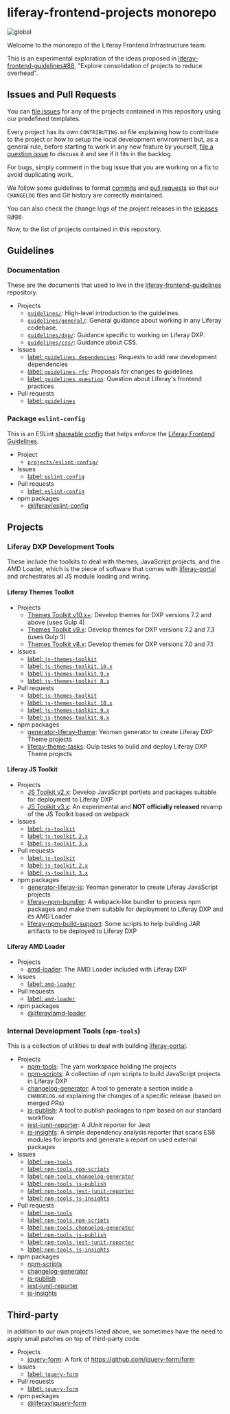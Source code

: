 # liferay-frontend-projects monorepo

![global](https://github.com/liferay/liferay-frontend-projects/workflows/global/badge.svg)

Welcome to the monorepo of the Liferay Frontend Infrastructure team.

This is an experimental exploration of the ideas proposed in [liferay-frontend-guidelines#88](https://github.com/liferay/liferay-frontend-guidelines/issues/88), "Explore consolidation of projects to reduce overhead".

## Issues and Pull Requests

You can [file issues](https://github.com/liferay/liferay-frontend-projects/issues/new/choose) for any of the projects contained in this repository using our predefined templates.

Every project has its own `CONTRIBUTING.md` file explaining how to contribute to the project or how to setup the local development environment but, as a general rule, before starting to work in any new feature by yourself, [file a question issue](https://github.com/liferay/liferay-frontend-projects/issues/new/choose) to discuss it and see if it fits in the backlog.

For bugs, simply comment in the bug issue that you are working on a fix to avoid duplicating work.

We follow some guidelines to format [commits](https://github.com/liferay/liferay-frontend-projects/blob/master/guidelines/general/commit_messages.md) and [pull requests](https://github.com/liferay/liferay-frontend-projects/blob/master/guidelines/general/pull_requests.md) so that our `CHANGELOG` files and Git history are correctly maintained.

You can also check the change logs of the project releases in the [releases page](https://github.com/liferay/liferay-frontend-projects/releases).

Now, to the list of projects contained in this repository.

## Guidelines

### Documentation

These are the documents that used to live in the [liferay-frontend-guidelines](https://github.com/liferay/liferay-frontend-guidelines) repository.

-   Projects
    -   [`guidelines/`](guidelines): High-level introduction to the guidelines.
    -   [`guidelines/general/`](guidelines/general): General guidance about working in any Liferay codebase.
    -   [`guidelines/dxp/`](guidelines/dxp): Guidance specific to working on Liferay DXP.
    -   [`guidelines/css/`](guidelines/css): Guidance about CSS.
-   Issues
    -   [label: `guidelines`, `dependencies`](https://github.com/liferay/liferay-frontend-projects/issues?q=is%3Aissue+is%3Aopen+label%3Aguidelines+label%3Adependencies): Requests to add new development dependencies
    -   [label: `guidelines`, `rfc`](https://github.com/liferay/liferay-frontend-projects/issues?q=is%3Aissue+is%3Aopen+label%3Aguidelines+label%3Arfc): Proposals for changes to guidelines
    -   [label: `guidelines`, `question`](https://github.com/liferay/liferay-frontend-projects/issues?q=is%3Aissue+is%3Aopen+label%3Aguidelines+label%3Aquestion): Question about Liferay's frontend practices
-   Pull requests
    -   [label: `guidelines`](https://github.com/liferay/liferay-frontend-projects/pulls?q=is%3Apr+label%3Aguidelines+is%3Aopen)

### Package `eslint-config`

This is an ESLint [shareable config](http://eslint.org/docs/developer-guide/shareable-configs.html) that helps enforce the [Liferay Frontend Guidelines](guidelines).

-   Project
    -   [`projects/eslint-config/`](./projects/eslint-config)
-   Issues
    -   [label: `eslint-config`](https://github.com/liferay/liferay-frontend-projects/issues?q=is%3Aissue+is%3Aopen+label%3Aeslint-config)
-   Pull requests
    -   [label: `eslint-config`](https://github.com/liferay/liferay-frontend-projects/pulls?q=is%3Apr+label%3Aeslint-config+is%3Aopen)
-   npm packages
    -   [@liferay/eslint-config](https://www.npmjs.com/package/@liferay/eslint-config)

## Projects

### Liferay DXP Development Tools

These include the toolkits to deal with themes, JavaScript projects, and the AMD Loader, which is the piece of software that comes with [liferay-portal](https://github.com/liferay/liferay-portal) and orchestrates all JS module loading and wiring.

#### Liferay Themes Toolkit

-   Projects
    -   [Themes Toolkit v10.x+](./projects/js-themes-toolkit): Develop themes for DXP versions 7.2 and above (uses Gulp 4)
    -   [Themes Toolkit v9.x](./maintenance/projects/js-themes-toolkit-v9-x): Develop themes for DXP versions 7.2 and 7.3 (uses Gulp 3)
    -   [Themes Toolkit v8.x](./maintenance/projects/js-themes-toolkit-v8-x): Develop themes for DXP versions 7.0 and 7.1
-   Issues
    -   [label: `js-themes-toolkit`](https://github.com/liferay/liferay-frontend-projects/issues?q=is%3Aissue+is%3Aopen+label%3Ajs-themes-toolkit)
    -   [label: `js-themes-toolkit`, `10.x`](https://github.com/liferay/liferay-frontend-projects/issues?q=is%3Aissue+is%3Aopen+label%3Ajs-themes-toolkit+label%3A10.x)
    -   [label: `js-themes-toolkit`, `9.x`](https://github.com/liferay/liferay-frontend-projects/issues?q=is%3Aissue+is%3Aopen+label%3Ajs-themes-toolkit+label%3A9.x)
    -   [label: `js-themes-toolkit`, `8.x`](https://github.com/liferay/liferay-frontend-projects/issues?q=is%3Aissue+is%3Aopen+label%3Ajs-themes-toolkit+label%3A8.x)
-   Pull requests
    -   [label: `js-themes-toolkit`](https://github.com/liferay/liferay-frontend-projects/pulls?q=is%3Apr+is%3Aopen+label%3Ajs-themes-toolkit)
    -   [label: `js-themes-toolkit`, `10.x`](https://github.com/liferay/liferay-frontend-projects/pulls?q=is%3Apr+is%3Aopen+label%3Ajs-themes-toolkit+label%3A10.x)
    -   [label: `js-themes-toolkit`, `9.x`](https://github.com/liferay/liferay-frontend-projects/pulls?q=is%3Apr+is%3Aopen+label%3Ajs-themes-toolkit+label%3A9.x)
    -   [label: `js-themes-toolkit`, `8.x`](https://github.com/liferay/liferay-frontend-projects/pulls?q=is%3Apr+is%3Aopen+label%3Ajs-themes-toolkit+label%3A8.x)
-   npm packages
    -   [generator-liferay-theme](https://www.npmjs.com/package/generator-liferay-theme): Yeoman generator to create Liferay DXP Theme projects
    -   [liferay-theme-tasks](https://www.npmjs.com/package/liferay-theme-tasks): Gulp tasks to build and deploy Liferay DXP Theme projects

#### Liferay JS Toolkit

-   Projects
    -   [JS Toolkit v2.x](./maintenance/projects/js-toolkit): Develop JavaScript portlets and packages suitable for deployment to Liferay DXP
    -   [JS Toolkit v3.x](./projects/js-toolkit): An experimental and **NOT officially released** revamp of the JS Toolkit based on webpack
-   Issues
    -   [label: `js-toolkit`](https://github.com/liferay/liferay-frontend-projects/issues?q=is%3Aissue+is%3Aopen+label%3Ajs-toolkit)
    -   [label: `js-toolkit`, `2.x`](https://github.com/liferay/liferay-frontend-projects/issues?q=is%3Aissue+is%3Aopen+label%3Ajs-toolkit+label%3A2.x)
    -   [label: `js-toolkit`, `3.x`](https://github.com/liferay/liferay-frontend-projects/issues?q=is%3Aissue+is%3Aopen+label%3Ajs-toolkit+label%3A3.x)
-   Pull requests
    -   [label: `js-toolkit`](https://github.com/liferay/liferay-frontend-projects/pulls?q=is%3Apr+is%3Aopen+label%3Ajs-toolkit)
    -   [label: `js-toolkit`, `2.x`](https://github.com/liferay/liferay-frontend-projects/pulls?q=is%3Apr+is%3Aopen+label%3Ajs-toolkit+label%3A2.x)
    -   [label: `js-toolkit`, `3.x`](https://github.com/liferay/liferay-frontend-projects/pulls?q=is%3Apr+is%3Aopen+label%3Ajs-toolkit+label%3A3.x)
-   npm packages
    -   [generator-liferay-js](https://www.npmjs.com/package/generator-liferay-js): Yeoman generator to create Liferay JavaScript projects
    -   [liferay-npm-bundler](https://www.npmjs.com/package/liferay-npm-bundler): A webpack-like bundler to process npm packages and make them suitable for deployment to Liferay DXP and its AMD Loader
    -   [liferay-npm-build-support](https://www.npmjs.com/package/liferay-npm-build-support): Some scripts to help building JAR artifacts to be deployed to Liferay DXP

#### Liferay AMD Loader

-   Projects
    -   [amd-loader](./projects/amd-loader): The AMD Loader included with Liferay DXP
-   Issues
    -   [label: `amd-loader`](https://github.com/liferay/liferay-frontend-projects/issues?q=is%3Aissue+is%3Aopen+label%3Aamd-loader)
-   Pull requests
    -   [label: `amd-loader`](https://github.com/liferay/liferay-frontend-projects/pulls?q=is%3Apr+is%3Aopen+label%3Aamd-loader)
-   npm packages
    -   [@liferay/amd-loader](https://www.npmjs.com/package/@liferay/amd-loader)

### Internal Development Tools (`npm-tools`)

This is a collection of utilities to deal with building [liferay-portal](https://github.com/liferay/liferay-portal).

-   Projects
    -   [npm-tools](./projects/npm-tools): The yarn workspace holding the projects
    -   [npm-scripts](./projects/npm-tools/packages/npm-scripts): A collection of npm scripts to build JavaScript projects in Liferay DXP
    -   [changelog-generator](./projects/npm-tools/packages/changelog-generator): A tool to generate a section inside a `CHANGELOG.md` explaining the changes of a specific release (based on merged PRs)
    -   [js-publish](./projects/npm-tools/packages/js-publish): A tool to publish packages to npm based on our standard workflow
    -   [jest-junit-reporter](./projects/npm-tools/packages/jest-junit-reporter): A JUnit reporter for Jest
    -   [js-insights](./projects/npm-tools/packages/js-insights): A simple dependency analysis reporter that scans ES6 modules for imports and generate a report on used external packages
-   Issues
    -   [label: `npm-tools`](https://github.com/liferay/liferay-frontend-projects/issues?q=is%3Aissue+is%3Aopen+label%3Anpm-tools)
    -   [label: `npm-tools`, `npm-scripts`](https://github.com/liferay/liferay-frontend-projects/issues?q=is%3Aissue+is%3Aopen+label%3Anpm-tools+label%3Anpm-scripts)
    -   [label: `npm-tools`, `changelog-generator`](https://github.com/liferay/liferay-frontend-projects/issues?q=is%3Aissue+is%3Aopen+label%3Anpm-tools+label%3Achangelog-generator)
    -   [label: `npm-tools`, `js-publish`](https://github.com/liferay/liferay-frontend-projects/issues?q=is%3Aissue+is%3Aopen+label%3Anpm-tools+label%3Ajs-publish)
    -   [label: `npm-tools`, `jest-junit-reporter`](https://github.com/liferay/liferay-frontend-projects/issues?q=is%3Aissue+is%3Aopen+label%3Anpm-tools+label%3Ajest-junit-reporter)
    -   [label: `npm-tools`, `js-insights`](https://github.com/liferay/liferay-frontend-projects/issues?q=is%3Aissue+is%3Aopen+label%3Anpm-tools+label%3Ajs-insights)
-   Pull requests
    -   [label: `npm-tools`](https://github.com/liferay/liferay-frontend-projects/pulls?q=is%3Apr+is%3Aopen+label%3Anpm-tools)
    -   [label: `npm-tools`, `npm-scripts`](https://github.com/liferay/liferay-frontend-projects/pulls?q=is%3Apr+is%3Aopen+label%3Anpm-tools+label%3Anpm-scripts)
    -   [label: `npm-tools`, `changelog-generator`](https://github.com/liferay/liferay-frontend-projects/pulls?q=is%3Apr+is%3Aopen+label%3Anpm-tools+label%3Achangelog-generator)
    -   [label: `npm-tools`, `js-publish`](https://github.com/liferay/liferay-frontend-projects/pulls?q=is%3Apr+is%3Aopen+label%3Anpm-tools+label%3Ajs-publish)
    -   [label: `npm-tools`, `jest-junit-reporter`](https://github.com/liferay/liferay-frontend-projects/pulls?q=is%3Apr+is%3Aopen+label%3Anpm-tools+label%3Ajest-junit-reporter)
    -   [label: `npm-tools`, `js-insights`](https://github.com/liferay/liferay-frontend-projects/pulls?q=is%3Apr+is%3Aopen+label%3Anpm-tools+label%3Ajs-insights)
-   npm packages
    -   [npm-scripts](https://www.npmjs.com/package/@liferay/npm-scripts)
    -   [changelog-generator](https://www.npmjs.com/package/@liferay/changelog-generator)
    -   [js-publish](https://www.npmjs.com/package/@liferay/js-publish)
    -   [jest-junit-reporter](https://www.npmjs.com/package/@liferay/jest-junit-reporter)
    -   [js-insights](https://www.npmjs.com/package/@liferay/js-insights)

## Third-party

In addition to our own projects listed above, we sometimes have the need to apply small patches on top of third-party code.

-   Projects
    -   [jquery-form](./third-party/projects/jquery-form): A fork of https://github.com/jquery-form/form
-   Issues
    -   [label: `jquery-form`](https://github.com/liferay/liferay-frontend-projects/issues?q=is%3Aissue+is%3Aopen+label%3Ajquery-form)
-   Pull requests
    -   [label: `jquery-form`](https://github.com/liferay/liferay-frontend-projects/pulls?q=is%3Apr+is%3Aopen+label%3Ajquery-form)
-   npm packages
    -   [@liferay/jquery-form](https://www.npmjs.com/package/@liferay/jquery-form)
